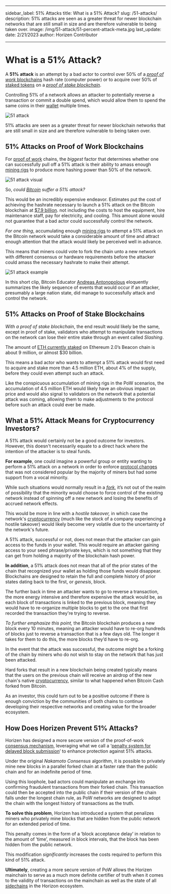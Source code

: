 ﻿---

sidebar_label: 51% Attacks
title: What is a 51% Attack?
slug: /51-attacks/
description: 51% attacks are seen as a greater threat for newer blockchain networks that are still small in size and are therefore vulnerable to being taken over.
image: /img/51-attack/51-percent-attack-meta.jpg
last_update:
  date: 2/21/2023
  author: Horizen Contributor

---

# What is a 51% Attack?

A **51% attack** is an attempt by a bad actor to control over 50% of a [_proof of work_ blockchains](consensus/proof-of-work-pow.md) hash rate (computer power) or to acquire over 50% of [staked tokens](tokenomics/what-is-a-token.md) on a [_proof of stake blockchain_](consensus/pos-vs-pow.md).

Controlling 51% of a network allows an attacker to potentially reverse a transaction or commit a double spend, which would allow them to spend the same coins in their [wallet](wallets/crypto-wallets.md) multiple times.

![51 attack](/img/51-attack/51-attack.jpg)

51% attacks are seen as a greater threat for newer blockchain networks that are still small in size and are therefore vulnerable to being taken over.

## 51% Attacks on Proof of Work Blockchains

For [proof of work](consensus/proof-of-work-pow.md) chains, the _biggest_ factor that determines whether one can successfully pull off a 51% attack is their ability to amass enough [mining rigs](mining/crypto-mining.md) to produce more hashing power than 50% of the network.

![51 attack visual](/img/51-attack/51-attack-visual.jpeg)

So, _could [Bitcoin](cryptocurrency/bitcoin-glossary.md) suffer a 51% attack?_

This would be an incredibly expensive endeavor. Estimates put the cost of achieving the hashrate necessary to launch a 51% attack on the Bitcoin blockchain at [$7.9 billion](https://www.investopedia.com/terms/1/51-attack.asp). not including the costs to host the equipment, hire maintenance staff, pay for electricity, and cooling. This amount alone would not guarantee that a bad actor could successfully control the network.

_For one thing_, accumulating enough [mining rigs](mining/crypto-mining.md) to attempt a 51% attack on the Bitcoin network would take a considerable amount of time and attract enough attention that the attack would likely be perceived well in advance.

This means that miners could vote to fork the chain unto a new network with different consensus or hardware requirements before the attacker could amass the necessary hashrate to make their attempt.

![51 attack example](/img/51-attack/51-attack-example.gif)

In this short clip, Bitcoin Educator [Andreas Antonopolous](https://www.youtube.com/watch?v=ncPyMUfNyVM) eloquently summarizes the likely sequence of events that would occur if an attacker, presumably a large nation state, did manage to successfully attack and control the network.

## 51% Attacks on Proof of Stake Blockchains

_With a proof of stake blockchain_, the end result would likely be the same, except in proof of stake, validators who attempt to manipulate transactions on the network can lose their entire stake through an event called _Slashing_.

The amount of [ETH currently staked](https://www.coindesk.com/layer2/2022/01/12/ethereum-reaches-a-staking-milestone/) on Ethereum 2.0’s Beacon chain is about 9 million, or almost $30 billion.

This means a bad actor who wants to attempt a 51% attack would first need to acquire and stake more than 4.5 million ETH, about 4% of the supply, before they could even attempt such an attack.

Like the conspicuous accumulation of mining rigs in the PoW scenarios, the accumulation of 4.5 million ETH would likely have an obvious impact on price and would also signal to validators on the network that a potential attack was coming, allowing them to make adjustments to the protocol before such an attack could ever be made.

## What a 51% Attack Means for Cryptocurrency Investors?

A 51% attack would certainly not be a good outcome for investors. However, this doesn't necessarily equate to a direct hack where the intention of the attacker is to steal funds.

**For example**, one could imagine a powerful group or entity wanting to perform a 51% attack on a network in order to enforce [protocol changes](architecture/blockchain-protocols.md) that was not considered popular by the majority of miners but had some support from a vocal minority.

While such situations would normally result in a _[fork](governance/blockchain-forks.md)_, it’s not out of the realm of possibility that the minority would choose to force control of the existing network instead of spinning off a new network and losing the benefits of accrued network effects.

This would be more in line with a _hostile takeover,_ in which case the network's [cryptocurrency](cryptocurrency/cryptocurrency.md) (much like the stock of a company experiencing a hostile takeover) would likely become very volatile due to the uncertainty of the network's future.

A 51% attack, successful or not, does not mean that the attacker can gain access to the funds in your wallet. This would require an attacker gaining access to your seed phrase/private keys, which is not something that they can get from holding a majority of the blockchain hash power.

**In addition**, a 51% attack does not mean that all of the prior states of the chain that recognized your wallet as holding those funds would disappear. Blockchains are designed to retain the full and complete history of prior states dating back to the first, or _genesis_, block.

The further back in time an attacker wants to go to reverse a transaction, the more energy intensive and therefore expensive the attack would be, as each block of transactions is linked to the previous block, meaning they would have to re-organize multiple blocks to get to the one that first recorded the transaction they're trying to reverse.

_To further emphasize this point,_ the Bitcoin blockchain produces a new block every 10 minutes, meaning an attacker would have to re-org hundreds of blocks just to reverse a transaction that is a few days old. The longer it takes for them to do this, the more blocks they’d have to re-org.

In the event that the attack was successful, the outcome might be a forking of the chain by miners who do not wish to stay on the network that has just been attacked.

Hard forks that result in a new blockchain being created typically means that the users on the previous chain will receive an airdrop of the new chain's native [cryptocurrency](cryptocurrency/cryptocurrency.md), similar to what happened when Bitcoin Cash forked from Bitcoin.

As an investor, this could turn out to be a positive outcome if there is enough conviction by the communities of both chains to continue developing their respective networks and creating value for the broader ecosystem.

## How Does Horizen Prevent 51% Attacks?

Horizen has designed a more secure version of the proof-of-work [consensus mechanism](consensus/consensus-mechanisms.md), leveraging what we call a ‘[penalty system for delayed block submission](https://www.horizen.io/assets/files/A-Penalty-System-for-Delayed-Block-Submission-by-Horizen.pdf)’ to enhance protection against 51% attacks.

Under the original _Nakamoto Consensus_ algorithm, it is possible to privately mine new blocks in a parallel forked chain at a faster rate than the public chain and for an indefinite period of time.

Using this loophole, bad actors could manipulate an exchange into confirming fraudulent transactions from their forked chain. This transaction could then be accepted into the public chain if their version of the chain falls under the longest chain rule, as PoW networks are designed to adopt the chain with the longest history of transactions as the truth.

**To solve this problem**, Horizen has introduced a system that penalizes miners who privately mine blocks that are hidden from the public network for an extended period of time.

This penalty comes in the form of a ‘block acceptance delay’ in relation to the amount of ‘time’, measured in block intervals, that the block has been hidden from the public network.

This modification _significantly_ increases the costs required to perform this kind of 51% attack.

**Ultimately**, creating a more secure version of PoW allows the Horizen mainchain to serve as a much more definite certifier of truth when it comes to the validity of transactions on the mainchain as well as the state of all [sidechains](scalability/sidechains.md) in the Horizon ecosystem.
